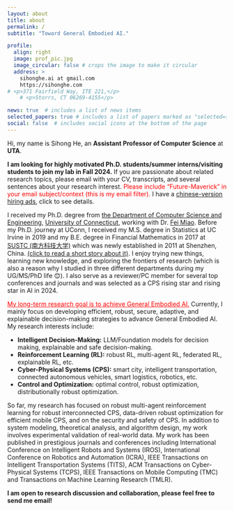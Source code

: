 ```yaml
---
layout: about
title: about
permalink: /
subtitle: "Toward General Embodied AI."

profile:
  align: right
  image: prof_pic.jpg
  image_circular: false # crops the image to make it circular
  address: >
    sihonghe.ai at gmail.com
    https://sihonghe.com
# <p>371 Fairfield Way, ITE 221,</p>
    # <p>Storrs, CT 06269-4155</p>

news: true  # includes a list of news items
selected_papers: true # includes a list of papers marked as "selected={true}"
social: false  # includes social icons at the bottom of the page
---
```


<!-- Write your biography here. Tell the world about yourself. Link to your favorite [subreddit](http://reddit.com). You can put a picture in, too. The code is already in, just name your picture `prof_pic.jpg` and put it in the `img/` folder.

Put your address / P.O. box / other info right below your picture. You can also disable any these elements by editing `profile` property of the YAML header of your `_pages/about.md`. Edit `_bibliography/papers.bib` and Jekyll will render your [publications page](/al-folio/publications/) automatically.

Link to your social media connections, too. This theme is set up to use [Font Awesome icons](http://fortawesome.github.io/Font-Awesome/) and [Academicons](https://jpswalsh.github.io/academicons/), like the ones below. Add your Facebook, Twitter, LinkedIn, Google Scholar, or just disable all of them. -->

Hi, my name is Sihong He, an **Assistant Professor of Computer Science** at **UTA**.

**I am looking for highly motivated Ph.D. students/summer interns/visiting students to join my lab in Fall 2024.** If you are passionate about related research topics, please email with your CV, transcripts, and several sentences about your research interest. <span style="color: red;">Please include “Future-Maverick” in your email subject/context (this is my email filter).</span> I have a [chinese-version hiring ads](https://docs.google.com/document/d/1plIRQfW6pGfK2a1P1t-D0p-K053X7c7nL4XDRfk9-Ho/edit?usp=sharing), click to see details.

I received my Ph.D. degree from <a href='https://www.cse.uconn.edu'> the Department of Computer Science and Engineering</a>,  <a href='https://uconn.edu'>University of Connecticut</a>, working with Dr. [Fei Miao](http://feimiao.org). Before my Ph.D. journey at UConn, I received my M.S. degree in Statistics at UC Irvine in 2019 and my B.E. degree in Financial Mathematics in 2017 at [SUSTC (南方科技大学)](https://math.sustech.edu.cn/?lang=en) which was newly established in 2011 at Shenzhen, China. [(click to read a short story about it)](https://www.nature.com/articles/nature.2012.10631). I enjoy trying new things, learning new knowledge, and exploring the frontiers of research (which is also a reason why I studied in three different departments during my UG/MS/PhD life :blush:). I also serve as a reviewer/PC member for several top conferences and journals and was selected as a CPS rising star and rising star in AI in 2024.

<span style="color: red; text-decoration: underline;">My long-term research goal is to achieve General Embodied AI.</span> Currently, I  mainly focus on developing efficient, robust, secure, adaptive, and explainable decision-making strategies to advance General Embodied AI. My research interests include:

<html>
<body>
    <ul>
        <li><b>Intelligent Decision-Making:</b> LLM/Foundation models for decision making, explainable and safe decision-making.</li>
        <li><b>Reinforcement Learning (RL):</b> robust RL, multi-agent RL, federated RL, explainable RL, etc.</li>
        <li><b>Cyber-Physical Systems (CPS):</b> smart city, intelligent transportation, connected autonomous vehicles, smart logistics, robotics, etc.</li>
        <li><b>Control and Optimization:</b> optimal control, robust optimization, distributionally robust optimization.</li>
    </ul>
</body>
</html>

So far, my research has focused on robust multi-agent reinforcement learning for robust interconnected CPS, data-driven robust optimization for efficient mobile CPS, and on the security and safety of CPS. In addition to system modeling, theoretical analysis, and algorithm design, my work involves experimental validation of real-world data. My work has been published in prestigious journals and conferences including International Conference on Intelligent Robots and Systems (IROS), International Conference on Robotics and Automation (ICRA), IEEE Transactions on Intelligent Transportation Systems (TITS), ACM Transactions on Cyber-Physical Systems (TCPS), IEEE Transactions on Mobile Computing (TMC) and Transactions on Machine Learning Research (TMLR).  

**I am open to research discussion and collaboration, please feel free to send me email!**

